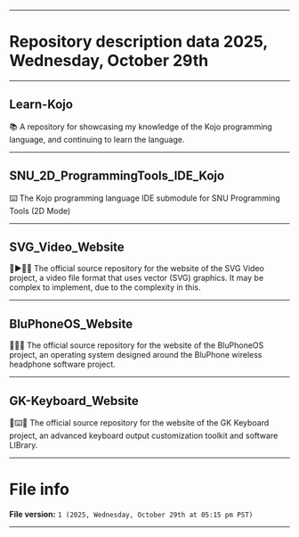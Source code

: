 
***

# Repository description data 2025, Wednesday, October 29th

---

## Learn-Kojo

📚️ A repository for showcasing my knowledge of the Kojo programming language, and continuing to learn the language. 

---

## SNU_2D_ProgrammingTools_IDE_Kojo

⌨️ The Kojo programming language IDE submodule for SNU Programming Tools (2D Mode)

---

## SVG_Video_Website

💠️▶️💠️🌐️ The official source repository for the website of the SVG Video project, a video file format that uses vector (SVG) graphics. It may be complex to implement, due to the complexity in this.

---

## BluPhoneOS_Website

🔵️📞️🌐️ The official source repository for the website of the BluPhoneOS project, an operating system designed around the BluPhone wireless headphone software project.

---

## GK-Keyboard_Website

🎹️⌨️🌐️ The official source repository for the website of the GK Keyboard project, an advanced keyboard output customization toolkit and software LIBrary.

***

# File info

**File version:** `1 (2025, Wednesday, October 29th at 05:15 pm PST)`

***

